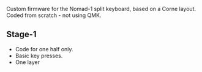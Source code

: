 Custom firmware for the Nomad-1 split keyboard, based on a Corne layout.
Coded from scratch - not using QMK.

## Stage-1
- Code for one half only.
- Basic key presses.
- One layer
